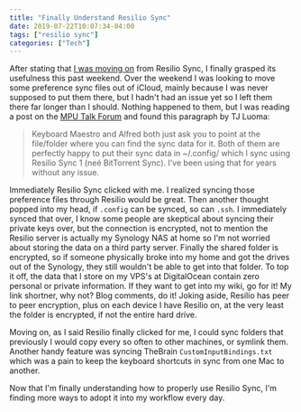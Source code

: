 ```yaml
---
title: "Finally Understand Resilio Sync"
date: 2019-07-22T10:07:34-04:00
tags: ["resilio sync"]
categories: ["Tech"]
---
```


After stating that [I was moving on](https://joshsullivan.io/2019/06/thoughts-on-resilio-sync/) from Resilio Sync, I finally grasped its usefulness this past weekend. Over the weekend I was looking to move some preference sync files out of iCloud, mainly because I was never supposed to put them there, but I hadn't had an issue yet so I left them there far longer than I should. Nothing happened to them, but I was reading a post on the [MPU Talk Forum](https://talk.macpowerusers.com/t/dropbox-do-you-trust-them-with-your-data/12830/34) and found this paragraph by TJ Luoma:

> Keyboard Maestro and Alfred both just ask you to point at the file/folder where you can find the sync data for it. Both of them are perfectly happy to put their sync data in ~/.config/ which I sync using Resilio Sync 1 (neé BitTorrent Sync). I’ve been using that for years without any issue.

Immediately Resilio Sync clicked with me. I realized syncing those preference files through Resilio would be great. Then another thought popped into my head, if `.config` can be synced, so can `.ssh`. I immediately synced that over, I know some people are skeptical about syncing their private keys over, but the connection is encrypted, not to mention the Resilio server is actually my Synology NAS at home so I'm not worried about storing the data on a third party server. Finally the shared folder is encrypted, so if someone physically broke into my home and got the drives out of the Synology, they still wouldn't be able to get into that folder. To top it off, the data that I store on my VPS's at DigitalOcean contain zero personal or private information. If they want to get into my wiki, go for it! My link shortner, why not? Blog comments, do it! Joking aside, Resilio has peer to peer encryption, plus on each device I have Resilio on, at the very least the folder is encrypted, if not the entire hard drive.

Moving on, as I said Resilio finally clicked for me, I could sync folders that previously I would copy every so often to other machines, or symlink them. Another handy feature was syncing TheBrain `CustomInputBindings.txt` which was a pain to keep the keyboard shortcuts in sync from one Mac to another.

Now that I'm finally understanding how to properly use Resilio Sync, I'm finding more ways to adopt it into my workflow every day.